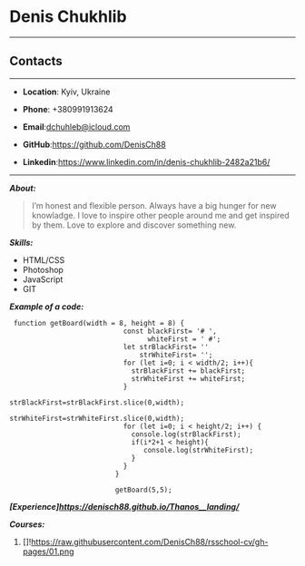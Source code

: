 # Denis Chukhlib

---

## Contacts

---

-  **Location**: Kyiv, Ukraine

-  **Phone**: +380991913624

-  **Email**:dchuhleb@icloud.com

-  **GitHub**:https://github.com/DenisCh88

-  **Linkedin**:https://www.linkedin.com/in/denis-chukhlib-2482a21b6/

---

**_About:_**

> I’m honest and flexible person. Always have a big hunger for new knowladge. I love to inspire other people around me and get inspired by them. Love to explore and discover something new.

**_Skills:_**

-  HTML/CSS
-  Photoshop
-  JavaScript
-  GIT

**_Example of a code:_**

```
 function getBoard(width = 8, height = 8) {
                            const blackFirst= '# ',
                                  whiteFirst = ' #';
                            let strBlackFirst= ''
                                strWhiteFirst= '';
                            for (let i=0; i < width/2; i++){
                              strBlackFirst += blackFirst;
                              strWhiteFirst += whiteFirst;
                            }
                            strBlackFirst=strBlackFirst.slice(0,width);
                            strWhiteFirst=strWhiteFirst.slice(0,width);
                            for (let i=0; i < height/2; i++) {
                              console.log(strBlackFirst);
                              if(i*2+1 < height){
                                 console.log(strWhiteFirst);
                              }
                            }
                          }

                          getBoard(5,5);

```

**_[Experience]https://denisch88.github.io/Thanos__landing/_**

**_Courses:_**

1. []!https://raw.githubusercontent.com/DenisCh88/rsschool-cv/gh-pages/01.png
